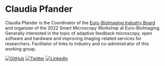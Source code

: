 # Claudia Pfander

Claudia Pfander is the Coordinator of the [Euro-BioImaging Industry Board](https://www.eurobioimaging-industryboard.com/) and organizer of the 2022 Smart Microscopy Workshop at Euro-BioImaging. Generally interested in the topic of adaptive feedback microscopy, open software and hardware and improving imaging-related services for researchers. Facilitator of links to industry and co-administrator of this working group. 

[![GitHub](https://badgen.net/badge/icon/github?icon=github&label)](https://github.com/ClaudiaPfander) [![Twitter](https://badgen.net/badge/icon/twitter?icon=twitter&label)](https://twitter.com/ebib_imaging) [![LinkedIn](https://badgen.net/badge/icon/linkedin&label)](https://www.linkedin.com/in/claudia-pfander/)
